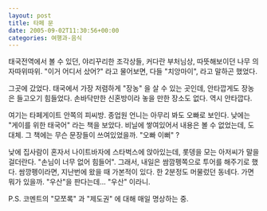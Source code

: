 ```yaml
---
layout: post
title: 타페 문
date: 2005-09-02T11:30:56+00:00
categories: 여행과-음식
---
```

태국전역에서 볼 수 있던, 야리꾸리한 조각상들, 커다란 부처님상, 따뜻해보이던 나무 의자따위따위. "이거 어디서 샀어?" 라고 물어보면, 다들 "치앙마이", 라고 말하곤 했었다.

그곳에 갔었다. 태국에서 가장 저렴하게 "장농" 을 살 수 있는 곳인데, 안타깝게도 장농은 들고오기 힘들었다. 손바닥만한 신혼방이라 놓을 만한 장소도 없다. 역시 안타깝다.

여기는 타페게이트 안쪽의 피씨방. 종업원 언니는 아무리 봐도 오빠로 보인다. 낮에는 "게이를 위한 태국어" 라는 책을 보았다. 비닐에 쌓여있어서 내용은 볼 수 없었는데, 도대체. 그 책에는 무슨 문장들이 쓰여있었을까. "오빠 이뻐" ?

낮에 집사람이 혼자서 나이트바자에 스타벅스에 앉아있는데, 롯뎅을 모는 아저씨가 말을 걸더란다. "손님이 너무 없어 힘들어". 그래서, 내일은 쌈깜펭쪽으로 투어를 해주기로 했다. 쌈깡펭이라면, 지난번에 왔을 때 가본적이 있다. 한 2분정도 머물렀던 동네다. 가면 뭐가 있을까. "우산"을 판다는데... "우산" 이라니.

P.S. 코멘트의 "모쪼록" 과 "제도권" 에 대해 매일 명상하는 중.
